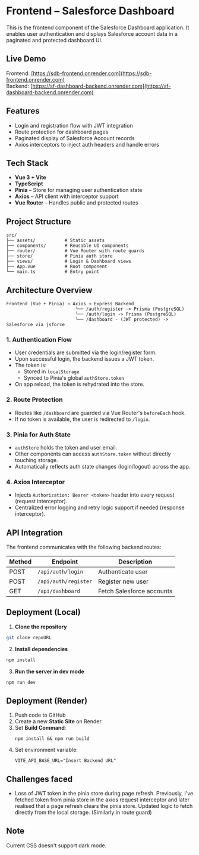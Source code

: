 # Frontend – Salesforce Dashboard

This is the frontend component of the Salesforce Dashboard application. It enables user authentication and displays Salesforce account data in a paginated and protected dashboard UI.

## Live Demo

Frontend: [https://sdb-frontend.onrender.com](https://sdb-frontend.onrender.com)  
Backend: [https://sf-dashboard-backend.onrender.com](https://sf-dashboard-backend.onrender.com)

## Features

- Login and registration flow with JWT integration
- Route protection for dashboard pages
- Paginated display of Salesforce Account records
- Axios interceptors to inject auth headers and handle errors

## Tech Stack

- **Vue 3 + Vite** 
- **TypeScript** 
- **Pinia** – Store for managing user authentication state
- **Axios** – API client with interceptor support
- **Vue Router** – Handles public and protected routes

## Project Structure

```
src/
├── assets/           # Static assets
├── components/       # Reusable UI components
├── router/           # Vue Router with route guards
├── store/            # Pinia auth store
├── views/            # Login & Dashboard views
├── App.vue           # Root component
└── main.ts           # Entry point
```

## Architecture Overview

```
Frontend (Vue + Pinia) → Axios → Express Backend
                          └── /auth/register -> Prisma (PostgreSQL)
                          └── /auth/login -> Prisma (PostgreSQL)
                          └── /dashboard - (JWT protected) -> Salesforce via jsforce                                     
```

### 1. Authentication Flow

- User credentials are submitted via the login/register form.
- Upon successful login, the backend issues a JWT token.
- The token is:
  - Stored in `localStorage`
  - Synced to Pinia's global `authStore.token`
- On app reload, the token is rehydrated into the store.

### 2. Route Protection

- Routes like `/dashboard` are guarded via Vue Router's `beforeEach` hook.
- If no token is available, the user is redirected to `/login`.

### 3. Pinia for Auth State

- `authStore` holds the token and user email.
- Other components can access `authStore.token` without directly touching storage.
- Automatically reflects auth state changes (login/logout) across the app.

### 4. Axios Interceptor

- Injects `Authorization: Bearer <token>` header into every request (request interceptor).
- Centralized error logging and retry logic support if needed (response interceptor).


## API Integration

The frontend communicates with the following backend routes:

| Method | Endpoint            | Description              |
|--------|---------------------|--------------------------|
| POST   | `/api/auth/login`   | Authenticate user        |
| POST   | `/api/auth/register`| Register new user        |
| GET    | `/api/dashboard`    | Fetch Salesforce accounts|

## Deployment (Local)
1. **Clone the repository**

```bash
git clone repoURL
```

2. **Install dependencies**

```bash
npm install
```
3. **Run the server in dev mode**

```bash
npm run dev
```


## Deployment (Render)

1. Push code to GitHub
2. Create a new **Static Site** on Render
3. Set **Build Command**:  
   ```
   npm install && npm run build
   ```
4. Set environment variable:  
   ```
   VITE_API_BASE_URL="Insert Backend URL"
   ```


## Challenges faced

- Loss of JWT token in the pinia store during page refresh. 
Previously, I've fetched token from pinia store in the axios request interceptor and later realised that a page refresh clears the pinia store. Updated logic to fetch directly from the local storage. (Similarly in route guard)

## Note
Current CSS doesn't support dark mode.

